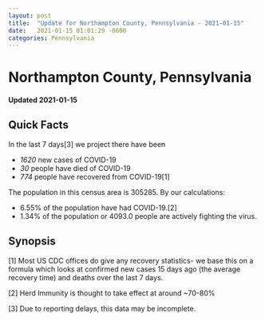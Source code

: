 ```yaml
---
layout: post
title:  "Update for Northampton County, Pennsylvania - 2021-01-15"
date:   2021-01-15 01:01:29 -0600
categories: Pennsylvania
---
```


# Northampton County, Pennsylvania
#### Updated 2021-01-15

## Quick Facts

In the last 7 days[3] we project there have been
- *1620* new cases of COVID-19
- *30* people have died of COVID-19
- *774* people have recovered from COVID-19[1]

The population in this census area is 305285. By our calculations:
- 6.55% of the population have had COVID-19.[2]
- 1.34% of the population or 4093.0 people are actively fighting the virus.

## Synopsis




[1] Most US CDC offices do give any recovery statistics- we base this on a formula which looks at confirmed new cases
15 days ago (the average recovery time) and deaths over the last 7 days.

[2] Herd Immunity is thought to take effect at around ~70-80%

[3] Due to reporting delays, this data may be incomplete.
 
    